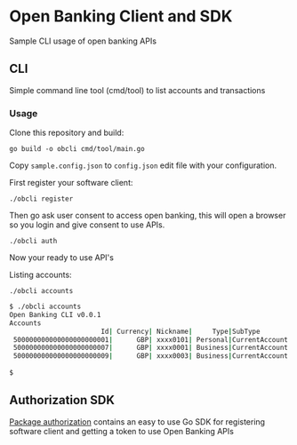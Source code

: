 # Open Banking Client and SDK

Sample CLI usage of open banking APIs

## CLI

Simple command line tool (cmd/tool) to list accounts and transactions

### Usage

Clone this repository and build:

`go build -o obcli cmd/tool/main.go`

Copy `sample.config.json` to `config.json` edit file with your configuration.


First register your software client: 

`./obcli register`

Then go ask user consent to access open banking, this will open a browser so you login and give consent to use APIs.

`./obcli auth`

Now your ready to use API's

Listing accounts:

`./obcli accounts`

```bash
$ ./obcli accounts
Open Banking CLI v0.0.1
Accounts
                       Id| Currency| Nickname|     Type|SubType
 500000000000000000000001|      GBP| xxxx0101| Personal|CurrentAccount
 500000000000000000000007|      GBP| xxxx0001| Business|CurrentAccount
 500000000000000000000009|      GBP| xxxx0003| Business|CurrentAccount
 
$ 
```

## Authorization SDK

[Package authorization](https://github.com/jmatosp/obclient/tree/master/authorization) contains an easy to use Go SDK for registering software client and getting a token to use Open Banking APIs

